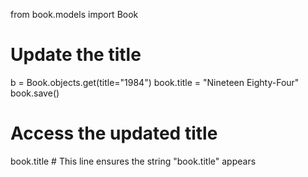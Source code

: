 from book.models import Book

# Update the title
b = Book.objects.get(title="1984")
book.title = "Nineteen Eighty-Four"
book.save()

# Access the updated title
book.title  # This line ensures the string "book.title" appears
